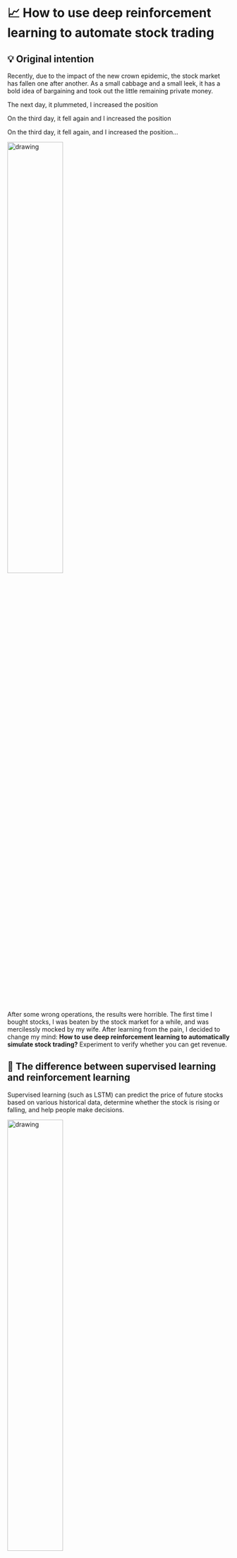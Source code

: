 # 📈 How to use deep reinforcement learning to automate stock trading

## 💡  Original intention

Recently, due to the impact of the new crown epidemic, the stock market has fallen one after another. As a small cabbage and a small leek, it has a bold idea of ​​bargaining and took out the little remaining private money.

The next day, it plummeted, I increased the position

On the third day, it fell again and I increased the position

On the third day, it fell again, and I increased the position...


<img src="img/2020-03-27-10-45-59.png" alt="drawing" width="50%"/>

After some wrong operations, the results were horrible. The first time I bought stocks, I was beaten by the stock market for a while, and was mercilessly mocked by my wife. After learning from the pain, I decided to change my mind: **How to use deep reinforcement learning to automatically simulate stock trading?** Experiment to verify whether you can get revenue.

## 📖 The difference between supervised learning and reinforcement learning

Supervised learning (such as LSTM) can predict the price of future stocks based on various historical data, determine whether the stock is rising or falling, and help people make decisions.

<img src="img/2020-03-25-18-55-13.png" alt="drawing" width="50%"/>

Reinforcement learning is another branch of machine learning that takes appropriate actions (Action) to maximize the final reward when making decisions. Different from supervised learning to predict the future value, reinforcement learning outputs a series of actions (for example: buy, hold, sell) according to the state of the input (such as the opening price and closing price of the day), so as to maximize the final profit and realize Automatic trading.

<img src="img/2020-03-25-18-19-03.png" alt="drawing" width="50%"/>

## 🤖 OpenAI Gym stock trading environment

### Observation

The strategy network observes various parameters of a stock, such as opening price, closing price, and transaction volume. Part of the value will be a very large value, such as transaction amount or transaction volume, which may be millions, tens of millions or even larger. In order to converge the network during training, the observed state data must be normalized and transformed to `[-1, 1]` Within the interval.

|parameter name|Parameter|Description	Description|
|---|---|---|
|date|Exchange market date|Format：YYYY-MM-DD|
|code|Securities code|Format：sh.600000。sh：Shanghai，sz：Shenzhen|
|open|Opening price today|Precision: 4 digits after the decimal point; Unit: RMB|
|high|Highest price	|Precision: 4 digits after the decimal point; Unit: RMB|
|low|Lowest price	|Precision: 4 digits after the decimal point; Unit: RMB|
|close|Closing price today|Precision: 4 digits after the decimal point; Unit: RMB|
|preclose|Yesterday's closing price	|Precision: 4 digits after the decimal point; Unit: RMB|
|volume|The number of transactions	|Unit: share|
|amount|Turnover|Precision: 4 digits after the decimal point; Unit: RMB|
|adjustflag|Restoration status|Non-restoration, pre-restoration, post-restoration|
|turn|Turnover rate|Precision: 6 digits after the decimal point; unit:%|
|tradestatus|trading status|1: Normal trading 0: Trading suspension|
|pctChg|Change (%)|Precision: 6 digits after the decimal point|
|peTTM|Rolling price-earnings ratio|Precision: 6 digits after the decimal point|
|psTTM|Rolling market sales ratio|Precision: 6 digits after the decimal point|
|pcfNcfTTM|Rolling price to cash rate|Precision: 6 digits after the decimal point|
|pbMRQ|P/B ratio|Precision: 6 digits after the decimal point|

### Action

Assuming that the transaction has three operations: buy , sell and hold , the action ( `action` ) is defined as an array of length 2

- `action[0]` Is the operation type;
- `action[1]` Indicates the percentage of buying or selling;

| Action type `action[0]` | Description |
|---|---|
| 1 | Buy in  `action[1]`|
| 2 | Sell  `action[1]`|
| 3 | maintain |

Note that when the type of action  `action[0] = 3`it means do not buy nor sell stocks, then  `action[1]` the value of no practical significance, the network in the training process, Agent will slowly learn this information.

### Reward

The design of the reward function is crucial to the goal of reinforcement learning. In the context of stock trading, the most important thing to care about is the current profit, so the current profit is used as the reward function. That is `Current principal + stock value-initial principal = profit` 

```python
# profits
reward = self.net_worth - INITIAL_ACCOUNT_BALANCE
reward = 1 if reward > 0 else reward = -100
```

In order to make the network learn the profit strategy faster, when the profit is negative, give the network a larger penalty (`-100`)。

### Strategy gradient

Because the value of the action output is continuous, an optimization algorithm based on policy gradients is used. Among them, the [PPO](https://arxiv.org/abs/1707.06347) algorithm is more well-known . OpenAI and many documents have regarded PPO as the preferred algorithm in reinforcement learning research. PPO optimization algorithm Python implementation refers to [stable-baselines](https://stable-baselines.readthedocs.io/en/master/modules/ppo2.html) .

## 🕵️‍ Simulation experiment

### Environmental installation

```sh
# Virtual environment
virtualenv -p python3.6 venv
source ./venv/bin/activate
# install the library dependencies 
pip install -r requirements.txt
```

### Stock data acquisition

The stock securities data set comes from [baostock](http://baostock.com/baostock/index.php/%E9%A6%96%E9%A1%B5) , a free and open source securities data platform that provides Python APIs.

```bash
>> pip install baostock -i https://pypi.tuna.tsinghua.edu.cn/simple/ --trusted-host pypi.tuna.tsinghua.edu.cn
```

Data acquisition code refer to  [get_stock_data.py](https://github.com/wangshub/RL-Stock/blob/master/get_data.py)

```python
>> python get_stock_data.py
```

The stock data of the past 20 years is divided into a training set, and the last month's data is used as a test set to verify the effectiveness of the reinforcement learning strategy. Divided as follows

| `1990-01-01` ~ `2019-11-29` | `2019-12-01` ~ `2019-12-31` |
|---|---|
| Training set | Test set |

### Validation results

**Single stock**

- Initial principal `10000`
- Stock code: `sh.600036`(China Merchants Bank - 招商银行)
- Training set: `stockdata/train/sh.600036.招商银行.csv`
- Test set:  `stockdata/test/sh.600036.招商银行.csv`
- Simulation operation `20` day, a final profit of about `400`

<img src="img/sh.600036.png" alt="drawing" width="70%"/>

**Multiple stocks**

Select `1002` stocks, training, total

- Profit： `44.5%`
- No loss or no profit:  `46.5%`
- Loss：`9.0%`

<img src="img/pie.png" alt="drawing" width="50%"/>

<img src="img/hist.png" alt="drawing" width="50%"/>

## 👻 At Last

- The stock Gym environment mainly refers to [Stock-Trading-Environment](https://github.com/notadamking/Stock-Trading-Environment) , and the observation state, reward function and training set are modified.


## 📚 References

- Y. Deng, F. Bao, Y. Kong, Z. Ren and Q. Dai, "Deep Direct Reinforcement Learning for Financial Signal Representation and Trading," in IEEE Transactions on Neural Networks and Learning Systems, vol. 28, no. 3, pp. 653-664, March 2017.
- [Yuqin Dai, Chris Wang, Iris Wang, Yilun Xu, "Reinforcement Learning for FX trading"](http://stanford.edu/class/msande448/2019/Final_reports/gr2.pdf)
- Chien Yi Huang. Financial trading as a game: A deep reinforcement learning approach. arXiv preprint arXiv:1807.02787, 2018.
- [Create custom gym environments from scratch — A stock market example](https://towardsdatascience.com/creating-a-custom-openai-gym-environment-for-stock-trading-be532be3910e)
- [notadamking/Stock-Trading-Environment](https://github.com/notadamking/Stock-Trading-Environment)
- [Welcome to Stable Baselines docs! - RL Baselines Made Easy](https://stable-baselines.readthedocs.io/en/master)
